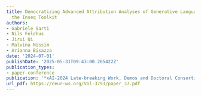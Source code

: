 ```yaml
---
title: Democratizing Advanced Attribution Analyses of Generative Language Models with
  the Inseq Toolkit
authors:
- Gabriele Sarti
- Nils Feldhus
- Jirui Qi
- Malvina Nissim
- Arianna Bisazza
date: '2024-07-01'
publishDate: '2025-05-31T09:43:00.205422Z'
publication_types:
- paper-conference
publication: '*xAI-2024 Late-breaking Work, Demos and Doctoral Consortium Joint Proceedings*'
url_pdf: https://ceur-ws.org/Vol-3793/paper_37.pdf
---
```


